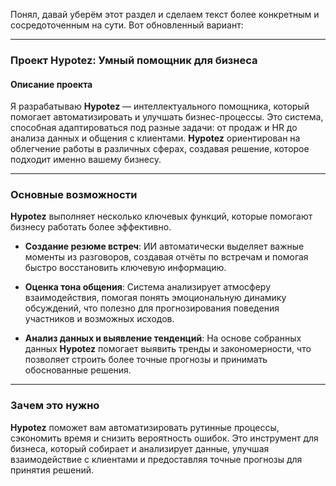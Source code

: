 Понял, давай уберём этот раздел и сделаем текст более конкретным и сосредоточенным на сути. Вот обновленный вариант:

---

### Проект **Hypotez**: Умный помощник для бизнеса

#### Описание проекта

Я разрабатываю **Hypotez** — интеллектуального помощника, который помогает автоматизировать и улучшать бизнес-процессы. Это система, способная адаптироваться под разные задачи: от продаж и HR до анализа данных и общения с клиентами. **Hypotez** ориентирован на облегчение работы в различных сферах, создавая решение, которое подходит именно вашему бизнесу.

---

### Основные возможности

**Hypotez** выполняет несколько ключевых функций, которые помогают бизнесу работать более эффективно.

- **Создание резюме встреч**: ИИ автоматически выделяет важные моменты из разговоров, создавая отчёты по встречам и помогая быстро восстановить ключевую информацию.
  
- **Оценка тона общения**: Система анализирует атмосферу взаимодействия, помогая понять эмоциональную динамику обсуждений, что полезно для прогнозирования поведения участников и возможных исходов.

- **Анализ данных и выявление тенденций**: На основе собранных данных **Hypotez** помогает выявить тренды и закономерности, что позволяет строить более точные прогнозы и принимать обоснованные решения.

---

### Зачем это нужно

**Hypotez** поможет вам автоматизировать рутинные процессы, сэкономить время и снизить вероятность ошибок. Это инструмент для бизнеса, который собирает и анализирует данные, улучшая взаимодействие с клиентами и предоставляя точные прогнозы для принятия решений.